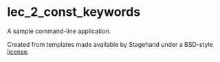 # lec_2_const_keywords

A sample command-line application.

Created from templates made available by Stagehand under a BSD-style
[license](https://github.com/dart-lang/stagehand/blob/master/LICENSE).
